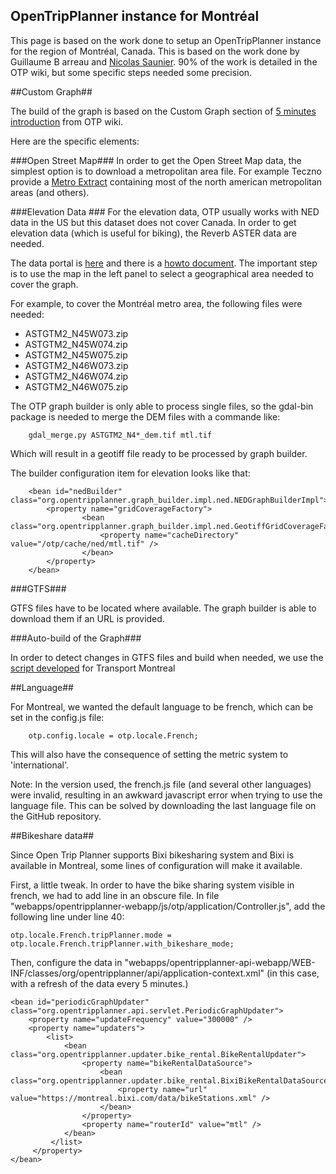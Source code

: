 OpenTripPlanner instance for Montréal
------------------------------------

This page is based on the work done to setup an OpenTripPlanner instance for the region of Montréal, Canada. This is based on the work done by Guillaume B
arreau and [Nicolas Saunier](https://github.com/nsaunier). 90% of the work is detailed in the OTP wiki, but some specific steps needed some precision.

##Custom Graph##

The build of the graph is based on the Custom Graph section of [5 minutes introduction](https://github.com/openplans/OpenTripPlanner/wiki/FiveMinutes) from OTP wiki.

Here are the specific elements:

###Open Street Map###
In order to get the Open Street Map data, the simplest option is to download a metropolitan area file. For example Teczno provide a [Metro Extract](http://metro.teczno.com/) containing most of the north american metropolitan areas (and others).

###Elevation Data ###
For the elevation data, OTP usually works with NED data in the US but this dataset does not cover Canada. In order to get elevation data (which is useful for biking), the Reverb ASTER data are needed. 

The data portal is [here](http://reverb.echo.nasa.gov/) and there is a [howto document](http://www.echo.nasa.gov/reference/reverbastergdem_tutorial.htm). The important step is to use the map in the left panel to select a geographical area needed to cover the graph.

For example, to cover the Montréal metro area, the following files were needed: 
- ASTGTM2_N45W073.zip
- ASTGTM2_N45W074.zip  
- ASTGTM2_N45W075.zip
- ASTGTM2_N46W073.zip  
- ASTGTM2_N46W074.zip
- ASTGTM2_N46W075.zip

The OTP graph builder is only able to process single files, so the gdal-bin package is needed to merge the DEM files with a commande like: 
~~~
	gdal_merge.py ASTGTM2_N4*_dem.tif mtl.tif
~~~

Which will result in a geotiff file ready to be processed by graph builder.

The builder configuration item for elevation looks like that: 
~~~
    <bean id="nedBuilder" class="org.opentripplanner.graph_builder.impl.ned.NEDGraphBuilderImpl">
        <property name="gridCoverageFactory">
                <bean class="org.opentripplanner.graph_builder.impl.ned.GeotiffGridCoverageFactoryImpl">
                    <property name="cacheDirectory" value="/otp/cache/ned/mtl.tif" />
                </bean>
        </property>
    </bean>
~~~

###GTFS###

GTFS files have to be located where available. The graph builder is able to download them if an URL is provided.


###Auto-build of the Graph###

In order to detect changes in GTFS files and build when needed, we use the [script developed](https://github.com/jpjodoin/transport-mtl/tree/master/dev/parser/Script) for Transport Montreal

##Language##

For Montreal, we wanted the default language to be french, which can be set in the config.js file:
~~~
	otp.config.locale = otp.locale.French;
~~~

This will also have the consequence of setting the metric system to 'international'.

Note: In the version used, the french.js file (and several other languages) were invalid, resulting in an awkward javascript error when trying to use the language file. This can be solved by downloading the last language file on the GitHub repository.

##Bikeshare data##

Since Open Trip Planner supports Bixi bikesharing system and Bixi is available in Montreal, some lines of configuration will make it available.

First, a little tweak. In order to have the bike sharing system visible in french, we had to add line in an obscure file. In file "webapps/opentripplanner-webapp/js/otp/application/Controller.js", add the following line under line 40:

~~~
otp.locale.French.tripPlanner.mode = otp.locale.French.tripPlanner.with_bikeshare_mode;
~~~

Then, configure the data in "webapps/opentripplanner-api-webapp/WEB-INF/classes/org/opentripplanner/api/application-context.xml" (in this case, with a refresh of the data every 5 minutes.) 
~~~
<bean id="periodicGraphUpdater" class="org.opentripplanner.api.servlet.PeriodicGraphUpdater">
    <property name="updateFrequency" value="300000" />
    <property name="updaters">
        <list>
            <bean class="org.opentripplanner.updater.bike_rental.BikeRentalUpdater">
                <property name="bikeRentalDataSource">
                    <bean class="org.opentripplanner.updater.bike_rental.BixiBikeRentalDataSource">
                        <property name="url" value="https://montreal.bixi.com/data/bikeStations.xml" />
                    </bean>
                </property>
                <property name="routerId" value="mtl" />
            </bean>
         </list>
     </property>
</bean>
~~~


